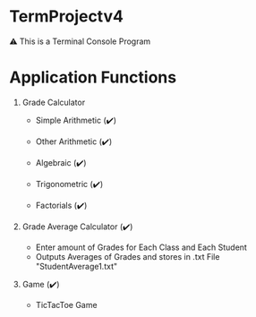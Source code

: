 # TermProjectv4
⚠️ This is a Terminal Console Program 
#



# Application Functions 

1. Grade Calculator 

    - Simple Arithmetic (✔️)

    - Other Arithmetic (✔️) 

    - Algebraic (✔️) 

    - Trigonometric (✔️)

    - Factorials (✔️) 



2. Grade Average Calculator (✔️) 
    - Enter amount of Grades for Each Class and Each Student 
    - Outputs Averages of Grades and stores in .txt File "StudentAverage1.txt" 

3. Game (✔️) 
    - TicTacToe Game 



#





